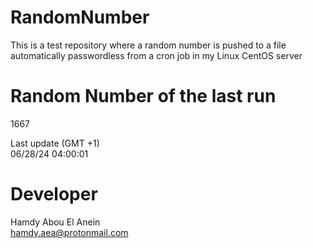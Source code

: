 # RandomNumber    
This is a test repository where a random number is pushed to a file automatically passwordless from a cron job in my Linux CentOS server    
# Random Number of the last run   
1667
      
Last update (GMT +1)    
06/28/24 04:00:01
# Developer    
Hamdy Abou El Anein   
hamdy.aea@protonmail.com
